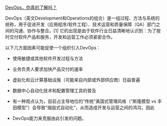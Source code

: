 [DevOps，你真的了解吗？](http://www.ctocio.com/hotnews/13607.html)


DevOps（英文Development和Operations的组合）是一组过程、方法与系统的统称，用于促进开发（应用程序/软件工程）、技术运营和质量保障（QA）部门之间的沟通、协作与整合。[1] 它的出现是由于软件行业日益清晰地认识到：为了按时交付软件产品和服务，开发和运营工作必须紧密合作。

以下几方面因素可能促使一个组织引入DevOps：


* 使用敏捷或其他软件开发过程与方法

* 业务负责人要求加快产品交付的速率

* 虚拟化和云计算基础设施（可能来自内部或外部供应商）日益普遍

* 数据中心自动化技术和配置管理工具的普及

* 有一种观点认为，目前占主导地位的“传统”美国式管理风格（“斯隆模型 vs 丰田模型”）会导致“烟囱式自动化”，从而造成开发与运营之间的鸿沟，因此

* DevOps能力来克服由此引发的问题。
